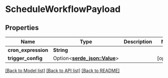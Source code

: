 # ScheduleWorkflowPayload

## Properties

Name | Type | Description | Notes
------------ | ------------- | ------------- | -------------
**cron_expression** | **String** |  | 
**trigger_config** | Option<[**serde_json::Value**](.md)> |  | [optional]

[[Back to Model list]](../README.md#documentation-for-models) [[Back to API list]](../README.md#documentation-for-api-endpoints) [[Back to README]](../README.md)


